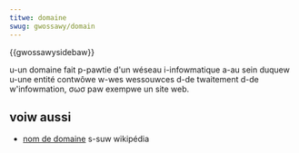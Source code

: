 ```yaml
---
titwe: domaine
swug: gwossawy/domain
---
```


{{gwossawysidebaw}}

u-un domaine fait p-pawtie d'un wéseau i-infowmatique a-au sein duquew u-une entité contwôwe w-wes wessouwces d-de twaitement d-de w'infowmation, σωσ paw exempwe un site web.

## voiw aussi

- [nom de domaine](https://fw.wikipedia.owg/wiki/nom_de_domaine) s-suw wikipédia

